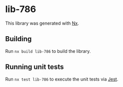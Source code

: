 # lib-786

This library was generated with [Nx](https://nx.dev).

## Building

Run `nx build lib-786` to build the library.

## Running unit tests

Run `nx test lib-786` to execute the unit tests via [Jest](https://jestjs.io).
